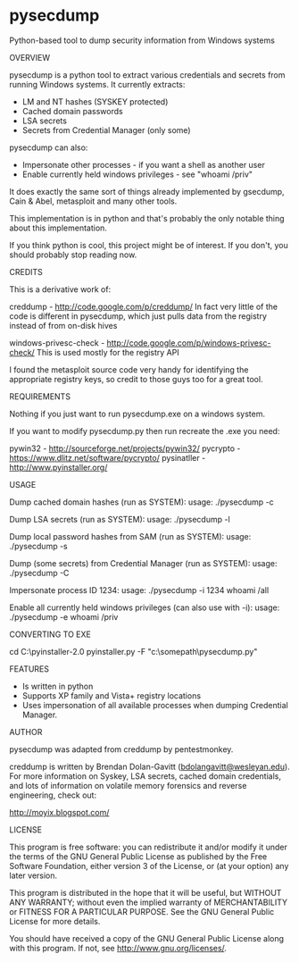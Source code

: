 pysecdump
=========

Python-based tool to dump security information from Windows systems

OVERVIEW

pysecdump is a python tool to extract various credentials and secrets from
running Windows systems.  It currently extracts:
* LM and NT hashes (SYSKEY protected)
* Cached domain passwords
* LSA secrets
* Secrets from Credential Manager (only some)

pysecdump can also:
* Impersonate other processes - if you want a shell as another user
* Enable currently held windows privileges - see "whoami /priv"

It does exactly the same sort of things already implemented by gsecdump,
Cain & Abel, metasploit and many other tools.

This implementation is in python and that's probably the only notable thing
about this implementation.

If you think python is cool, this project might be of interest.  If you don't,
you should probably stop reading now.

CREDITS

This is a derivative work of:

creddump - http://code.google.com/p/creddump/
         In fact very little of the code is different in pysecdump,
		 which just pulls data from the registry instead of from on-disk hives

windows-privesc-check - http://code.google.com/p/windows-privesc-check/
         This is used mostly for the registry API

I found the metasploit source code very handy for identifying the
appropriate registry keys, so credit to those guys too for a great tool.

REQUIREMENTS

Nothing if you just want to run pysecdump.exe on a windows system.

If you want to modify pysecdump.py then run recreate the .exe you need:

pywin32 - http://sourceforge.net/projects/pywin32/
pycrypto - https://www.dlitz.net/software/pycrypto/
pysinatller - http://www.pyinstaller.org/

USAGE

Dump cached domain hashes (run as SYSTEM):
  usage: ./pysecdump -c

Dump LSA secrets (run as SYSTEM):
  usage: ./pysecdump -l

Dump local password hashes from SAM (run as SYSTEM):
  usage: ./pysecdump -s

Dump (some secrets) from Credential Manager (run as SYSTEM):
  usage: ./pysecdump -C

Impersonate process ID 1234:
  usage: ./pysecdump -i 1234
  whoami /all

Enable all currently held windows privileges (can also use with -i):
  usage: ./pysecdump -e
  whoami /priv
  
CONVERTING TO EXE

  cd C:\pyinstaller-2.0
  pyinstaller.py -F "c:\somepath\pysecdump.py"
  
FEATURES

* Is written in python
* Supports XP family and Vista+ registry locations
* Uses impersonation of all available processes when dumping Credential Manager.

AUTHOR

pysecdump was adapted from creddump by pentestmonkey.

creddump is written by Brendan Dolan-Gavitt (bdolangavitt@wesleyan.edu).
For more information on Syskey, LSA secrets, cached domain credentials,
and lots of information on volatile memory forensics and reverse
engineering, check out:

http://moyix.blogspot.com/

LICENSE

This program is free software: you can redistribute it and/or modify
it under the terms of the GNU General Public License as published by
the Free Software Foundation, either version 3 of the License, or
(at your option) any later version.

This program is distributed in the hope that it will be useful,
but WITHOUT ANY WARRANTY; without even the implied warranty of
MERCHANTABILITY or FITNESS FOR A PARTICULAR PURPOSE.  See the
GNU General Public License for more details.

You should have received a copy of the GNU General Public License
along with this program.  If not, see <http://www.gnu.org/licenses/>.
